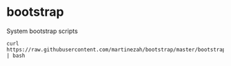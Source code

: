 # bootstrap
System bootstrap scripts

    curl https://raw.githubusercontent.com/martinezah/bootstrap/master/bootstrap.sh | bash
